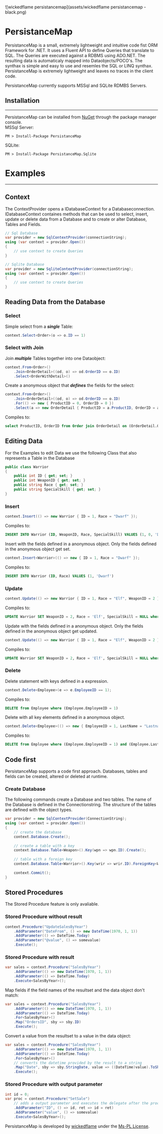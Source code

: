 ![wickedflame persistancemap](assets/wickedflame persistancemap - black.png)

PersistanceMap
==============

PersistanceMap is a small, extremely lightweight and intuitive code fist ORM Framework for .NET. It uses a Fluent API to define Queries that translate to SQL. The Queries are executed against a RDBMS using ADO.NET. The resulting data is automaticaly mapped into Dataobjects/POCO's.
The synthax is simple and easy to use and resemles the SQL or LINQ synthax.
PersistanceMap is extremely lightweight and leaves no traces in the client code.

PersistanceMap currently supports MSSql and SQLite RDMBS Servers.

## Installation
------------------------------
PersistanceMap can be installed from [NuGet](http://docs.nuget.org/docs/start-here/installing-nuget) through the package manager console.  
MSSql Server:  
```
PM > Install-Package PersistanceMap
```
SQLite: 
``` 
PM > Install-Package PersistanceMap.Sqlite
```
# Examples
------------------------------
## Context
The ContextProvider opens a IDatabaseContext for a Databaseconnection. IDatabaseContext containes methods that can be used to select, insert, update or delete data from a Database and to create or alter Database, Tables and Fields.
```csharp
// Sql Database
var provider = new SqlContextProvider(connectionString);
using (var context = provider.Open())
{
	// use context to create Queries
}

// Sqlite Database
var provider = new SqliteContextProvider(connectionString);
using (var context = provider.Open())
{
	// use context to create Queries
}
```
## Reading Data from the Database
### Select
Simple select from a ***single*** Table:
```csharp
context.Select<Order>(o => o.ID == 1)
```
### Select with Join
Join ***multiple*** Tables together into one Dataobject:
```csharp
context.From<Order>()
	.Join<OrderDetail>((od, o) => od.OrderID == o.ID)
	.Select<OrderWithDetail>()
```
Create a anonymous object that ***defines*** the fields for the select:
```csharp
context.From<Order>()
	.Join<OrderDetail>((od, o) => od.OrderID == o.ID)
	.For(() => new { ProductID = 0, OrderID = 0 })
	.Select(a => new OrderDetail { ProductID = a.ProductID, OrderID = a.OrderID })
```
Compiles to:
```sql
select ProductID, OrderID from Order join OrderDetail on (OrderDetail.OrderID = Order.ID)
```
## Editing Data
For the Examples to edit Data we use the following Class that also represents a Table in the Database
```csharp
public class Warrior
{
    public int ID { get; set; }
    public int WeaponID { get; set; }
    public string Race { get; set; }
    public string SpecialSkill { get; set; }
}
```
### Insert
```csharp
context.Insert(() => new Warrior { ID = 1, Race = "Dwarf" });
```
Compiles to:
```sql
INSERT INTO Warrior (ID, WeaponID, Race, SpecialSkill) VALUES (1, 0, 'Dwarf', NULL)
```
Insert with the fields defined in a anonymous object. Only the fields defined in the anonymous object get set.
```csharp
context.Insert<Warrior>(() => new { ID = 1, Race = "Dwarf" });
```
Compiles to:
```sql
INSERT INTO Warrior (ID, Race) VALUES (1, 'Dwarf')
```
### Update
```csharp
context.Update(() => new Warrior { ID = 1, Race = "Elf", WeaponID = 2 });
```
Compiles to:
```sql
UPDATE Warrior SET WeaponID = 2, Race = 'Elf', SpecialSkill = NULL where (Warrior.ID = 1)
```
Update with the fields defined in a anonymous object. Only the fields defined in the anonymous object get updated.
```csharp
context.Update(() => new Warrior { ID = 1, Race = "Elf", WeaponID = 2 }, e => e.ID);
```
Compiles to:
```sql
UPDATE Warrior SET WeaponID = 2, Race = 'Elf', SpecialSkill = NULL where (Warrior.ID = 1)
```
### Delete
Delete statement with keys defined in a expression.
```csharp
context.Delete<Employee>(e => e.EmployeeID == 1);
```
Compiles to:
```sql
DELETE from Employee where (Employee.EmployeeID = 1)
```
Delete with all key elements defined in a anonymous object.
```csharp
context.Delete<Employee>(() => new { EmployeeID = 1, LastName = "Lastname", FirstName = "Firstname" });
```
Compiles to:
```sql
DELETE from Employee where (Employee.EmployeeID = 1) and (Employee.LastName = 'Lastname') and (Employee.FirstName = 'Firstname')
```
## Code first
PersistanceMap supports a code first approach. Databases, tables and fields can be created, altered or deleted at runtime.
### Create Database
The following commands create a Database and two tables. The name of the Database is defined in the Connectionstring. The structure of the tables are defined with the object types.
```csharp
var provider = new SqlContextProvider(ConnectionString);
using (var context = provider.Open())
{
	// create the database
    context.Database.Create();
	
	// create a table with a key
	context.Database.Table<Weapon>().Key(wpn => wpn.ID).Create();
	
	// table with a foreign key
	context.Database.Table<Warrior>().Key(wrir => wrir.ID).ForeignKey<Weapon>(wrir => wrir.WeaponID, wpn => wpn.ID).Create();
	
    context.Commit();
}
```
## Stored Procedures
The Stored Procedure feature is only avaliable.
### Stored Procedure without result
```csharp
context.Procedure("UpdateSalesByYear")
    .AddParameter("DateFrom", () => new DateTime(1970, 1, 1))
    .AddParameter(() => DateTime.Today)
	.AddParameter("@value", () => somevalue)
    .Execute();
```
### Stored Procedure with result
```csharp
var sales = context.Procedure("SalesByYear")
    .AddParameter(() => new DateTime(1970, 1, 1))
    .AddParameter(() => DateTime.Today)
    .Execute<SalesByYear>();
```
Map fields if the field names of the resultset and the data object don't match:
```csharp
var sales = context.Procedure("SalesByYear")
    .AddParameter(() => new DateTime(1970, 1, 1))
    .AddParameter(() => DateTime.Today)
    .For<SalesByYear>()
	.Map("OrdersID", sby => sby.ID)
	.Execute();
```
Convert a value from the resultset to a value in the data object:
```csharp
var sales = context.Procedure("SalesByYear")
    .AddParameter(() => new DateTime(1970, 1, 1))
    .AddParameter(() => DateTime.Today)
    .For<SalesByYear>()
	// converts the datetime provided by the result to a string
	.Map("Date", sby => sby.StringDate, value => ((DateTime)value).ToShortDateString())
	.Execute();
```
### Stored Procedure with output parameter
```csharp
int id = 0;
var proc = context.Procedure("SetSale")
    // adds a output parameter and executes the delegate after the procedure was executed
	.AddParameter("ID", () => id, ret => id = ret)
    .AddParameter("value", () => somevalue)
    .Execute<SalesByYear>();
```


PersistanceMap is developed by [wickedflame](http://wicked-flame.blogspot.ch/) under the [Ms-PL License](License.txt).